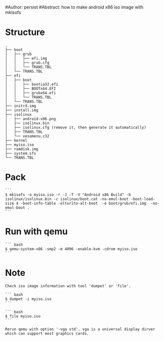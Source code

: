 #Author: persist
#Abstract: how to make android x86 iso image with mkisofs

# Structure

```
.
├── boot
│   ├── grub
│   │   ├── efi.img
│   │   ├── grub.cfg
│   │   └── TRANS.TBL
│   └── TRANS.TBL
├── efi
│   ├── boot
│   │   ├── bootia32.efi
│   │   ├── BOOTx64.EFI
│   │   ├── grubx64.efi
│   │   └── TRANS.TBL
│   └── TRANS.TBL
├── initrd.img
├── install.img
├── isolinux
│   ├── android-x86.png
│   ├── isolinux.bin
│   ├── isolinux.cfg (remove it, then generate it automatically)
│   ├── TRANS.TBL
│   └── vesamenu.c32
├── kernel
├── myiso.iso
├── ramdisk.img
├── system.sfs
└── TRANS.TBL
```


# Pack

	```
	$ mkisofs -o myiso.iso -r -J -T -V "Android x86 Build" -b isolinux/isolinux.bin -c isolinux/boot.cat -no-emul-boot -boot-load-size 4 -boot-info-table -eltorito-alt-boot  -e boot/grub/efi.img  -no-emul-boot .
	```


# Run with qemu

	``` bash
	$ qemu-system-x86 -smp2 -m 4096 -enable-kvm -cdrom myiso.iso
	```


# Note 

	Check iso image information with tool 'dumpet' or 'file'.

	``` bash
	$ dumpet -i myiso.iso
	```

	``` bash
	$ file myiso.iso
	```

	Rerun qemu with option '-vga std', vga is a universal display dirver which can support most graphics cards.